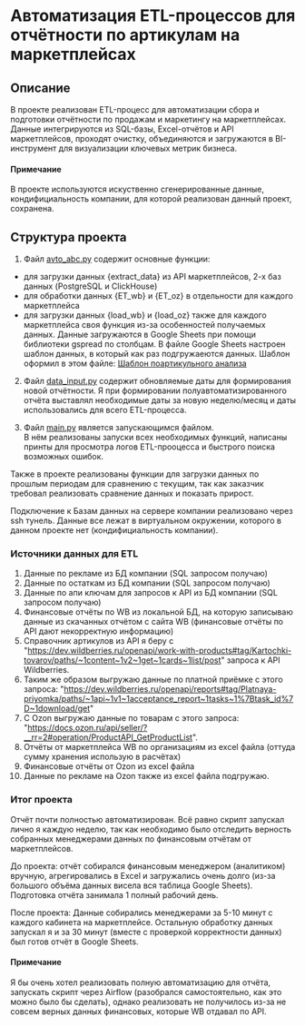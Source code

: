 # Автоматизация ETL-процессов для отчётности по артикулам на маркетплейсах

## Описание
В проекте реализован ETL-процесс для автоматизации сбора и подготовки отчётности по продажам и маркетингу на маркетплейсах. Данные интегрируются из SQL-базы, Excel-отчётов и API маркетплейсов, проходят очистку, объединяются и загружаются в BI-инструмент для визуализации ключевых метрик бизнеса.

#### Примечание
В проекте используются искуственно сгенерированные данные, кондифициальность компании, для которой реализован данный проект, сохранена.


## Структура проекта
1) Файл [avto_abc.py](avto_abc.py) содержит основные функции:
- для загрузки данных {extract_data} из API маркетплейсов, 2-х баз данных (PostgreSQL и ClickHouse)
- для обработки данных {ET_wb} и {ET_oz} в отдельности для каждого маркетплейса 
- для загрузки данных {load_wb} и {load_oz} также для каждого маркетплейса своя функция из-за особенностей получаемых данных. Данные загружаются в Google Sheets при помощи библиотеки gspread по столбцам. В файле Google Sheets настроен шаблон данных, в который как раз подгружаеются данных. Шаблон оформил в этом файле: [Шаблон поартикульного анализа](https://docs.google.com/spreadsheets/d/1_5ICv-mX2uhRGFLRci1TAKPeW9Rvc11z7R9TqulGrWo/edit?gid=1360771678#gid=1360771678)

2) Файл [data_input.py](data_input.py) содержит обновляемые даты для формирования новой отчётности. 
Я при формировании полуавтоматизированного отчёта выставлял необходимые даты за новую неделю/месяц и даты использовались для всего ETL-процесса.

3) Файл [main.py](main.py) является запускающимся файлом.  
В нём реализованы запуски всех необходимых функций, написаны принты для просмотра логов ETL-прооцесса и быстрого поиска возможных ошибок.

Также в проекте реализованы функции для загрузки данных по прошлым периодам для сравнению с текущим, так как заказчик требовал реализовать сравнение данных и показать прирост.

Подключение к Базам данных на сервере компании реализовано через ssh тунель. Данные все лежат в виртуальном окружении, которого в данном проекте нет (кондифициальность компании).

### Источники данных для ETL
1) Данные по рекламе из БД компании (SQL запросом получаю)
2) Данные по остаткам из БД компании (SQL запросом получаю)
3) Данные по апи ключам для запросов к API из БД компании (SQL запросом получаю)
4) Финансовые отчёты по WB из локальной БД, на которую записываю данные из скачанных отчётом с сайта WB (финансовые отчёты по API дают некорректную информацию)
5) Справочник артикулов из API я беру с "https://dev.wildberries.ru/openapi/work-with-products#tag/Kartochki-tovarov/paths/~1content~1v2~1get~1cards~1list/post" запроса к API Wildberries.
6) Таким же образом выгружаю данные по платной приёмке с этого запроса: "https://dev.wildberries.ru/openapi/reports#tag/Platnaya-priyomka/paths/~1api~1v1~1acceptance_report~1tasks~1%7Btask_id%7D~1download/get"
7) С Ozon выгружаю данные по товарам с этого запроса: "https://docs.ozon.ru/api/seller/?__rr=2#operation/ProductAPI_GetProductList".
8) Отчёты от маркетплейса WB по организациям из excel файла (оттуда сумму хранения использую в расчётах)
9) Финансовые отчёты от Ozon из excel файла
10) Данные по рекламе на Ozon также из excel файла подгружаю.


### Итог проекта
Отчёт почти полностью автоматизирован. Всё равно скрипт запускал лично я каждую неделю, так как необходимо было отследить верность собранных менеджерами данных по финансовым отчётам от маркетплейсов.

До проекта: отчёт собирался финансовым менеджером (аналитиком) вручную, агрегировались в Excel и загружались очень долго (из-за большого объёма данных висела вся таблица Google Sheets). Подготовка отчёта занимала 1 полный рабочий день.

После проекта: Данные собирались менеджерами за 5-10 минут с каждого кабинета на маркетплейсе. Остальную обработку данных запускал я и за 30 минут (вместе с проверкой корректности данных) был готов отчёт в Google Sheets.

#### Примечание
Я бы очень хотел реализовать полную автоматизацию для отчёта, запускать скрипт через Airflow (разобрался самостоятельно, как это можно было бы сделать), однако реализовать не получилось из-за не совсем верных данных финансовых, которые WB отдавал по API. 